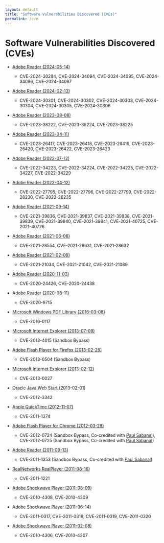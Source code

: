 ```yaml
---
layout: default
title: "Software Vulnerabilities Discovered (CVEs)"
permalink: /cve
---
```

# Software Vulnerabilities Discovered (CVEs)
- [Adobe Reader (2024-05-14)](https://helpx.adobe.com/security/products/acrobat/apsb24-29.html)
  - CVE-2024-30284, CVE-2024-34094, CVE-2024-34095, CVE-2024-34096, CVE-2024-34097
    
- [Adobe Reader (2024-02-13)](https://helpx.adobe.com/security/products/acrobat/apsb24-07.html)
  - CVE-2024-30301, CVE-2024-30302, CVE-2024-30303, CVE-2024-30304, CVE-2024-30305, CVE-2024-30306

- [Adobe Reader (2023-08-08)](https://helpx.adobe.com/security/products/acrobat/apsb23-30.html)
  - CVE-2023-38222, CVE-2023-38224, CVE-2023-38225

- [Adobe Reader (2023-04-11)](https://helpx.adobe.com/security/products/acrobat/apsb23-24.html)
  - CVE-2023-26417, CVE-2023-26418, CVE-2023-26419, CVE-2023-26420, CVE-2023-26422, CVE-2023-26423

- [Adobe Reader (2022-07-12)](https://helpx.adobe.com/security/products/acrobat/apsb22-32.html)
  - CVE-2022-34223, CVE-2022-34224, CVE-2022-34225, CVE-2022-34227, CVE-2022-34229

- [Adobe Reader (2022-04-12)](https://helpx.adobe.com/security/products/acrobat/apsb22-16.html)
  - CVE-2022-27795, CVE-2022-27796, CVE-2022-27799, CVE-2022-28230, CVE-2022-28235

- [Adobe Reader (2021-09-14)](https://helpx.adobe.com/security/products/acrobat/apsb21-55.html)
  - CVE-2021-39836, CVE-2021-39837, CVE-2021-39838, CVE-2021-39839, CVE-2021-39840, CVE-2021-39841, CVE-2021-40725, CVE-2021-40726

- [Adobe Reader (2021-06-08)](https://helpx.adobe.com/security/products/acrobat/apsb21-37.html)
  - CVE-2021-28554, CVE-2021-28631, CVE-2021-28632

- [Adobe Reader (2021-02-09)](https://helpx.adobe.com/security/products/acrobat/apsb21-09.html)
  - CVE-2021-21034, CVE-2021-21042, CVE-2021-21089

- [Adobe Reader (2020-11-03)](https://helpx.adobe.com/security/products/acrobat/apsb20-67.html)
  - CVE-2020-24426, CVE-2020-24438

- [Adobe Reader (2020-08-11)](https://helpx.adobe.com/security/products/acrobat/apsb20-48.html)
  - CVE-2020-9715

- [Microsoft Windows PDF Library (2016-03-08)](https://web.archive.org/web/20160309212821/https://technet.microsoft.com/library/security/mt674627.aspx)
  - CVE-2016-0117

- [Microsoft Internet Explorer (2013-07-09)](https://web.archive.org/web/20150325173415/https://technet.microsoft.com/en-us/library/security/ms13-jul.aspx)
  - CVE-2013-4015 (Sandbox Bypass)

- [Adobe Flash Player for Firefox (2013-02-26)](https://web.archive.org/web/20130227235441/https://www.adobe.com/support/security/bulletins/apsb13-08.html)
  - CVE-2013-0504 (Sandbox Bypass)

- [Microsoft Internet Explorer (2013-02-12)](https://web.archive.org/web/20140419030531/https://technet.microsoft.com/en-us/library/security/ms13-feb.aspx)
  - CVE-2013-0027

- [Oracle Java Web Start (2013-02-01)](https://web.archive.org/web/20130205051812/http://www.oracle.com/technetwork/topics/security/javacpufeb2013-1841061.html)
  - CVE-2012-3342

- [Apple QuickTime (2012-11-07)](https://web.archive.org/web/20121110033225/https://support.apple.com/kb/HT5581)
  - CVE-2011-1374

- [Adobe Flash Player for Chrome (2012-03-28)](https://web.archive.org/web/20120413084433/https://www.adobe.com/support/security/bulletins/apsb12-07.html)
  - CVE-2012-0724 (Sandbox Bypass, Co-credited with [Paul Sabanal](https://twitter.com/polsab)), CVE-2012-0725 (Sandbox Bypass, Co-credited with [Paul Sabanal](https://twitter.com/polsab))

- [Adobe Reader (2011-09-13)](https://web.archive.org/web/20110924162433/http://www.adobe.com/support/security/bulletins/apsb11-24.html)
  - CVE-2011-1353 (Sandbox Bypass, Co-credited with [Paul Sabanal](https://twitter.com/polsab))

- [RealNetworks RealPlayer (2011-08-16)](https://web.archive.org/web/20110929184113/http://service.real.com/realplayer/security/08162011_player/en/)
  - CVE-2011-1221

- [Adobe Shockwave Player (2011-08-09)](https://web.archive.org/web/20110927035346/https://www.adobe.com/support/security/bulletins/apsb11-19.html)
  - CVE-2010-4308, CVE-2010-4309

- [Adobe Shockwave Player (2011-06-14)](https://web.archive.org/web/20110616141132/https://www.adobe.com/support/security/bulletins/apsb11-17.html)
  - CVE-2011-0317, CVE-2011-0318, CVE-2011-0319, CVE-2011-0320
- [Adobe Shockwave Player (2011-02-08)](https://web.archive.org/web/20110215112906/https://www.adobe.com/support/security/bulletins/apsb11-01.html)
  - CVE-2010-4306, CVE-2010-4307
